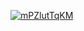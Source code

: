 <a href="file:/private/var/folders/sk/5l863n2500v5fw7dm2ybqcc40000gn/T/3605629155812767231/build/reports/kover/html/index.html">![mPZlutTqKM](https://img.shields.io/badge/0.0-red?logo=kotlin&label=mPZlutTqKM&style=for-the-badge)</a>
